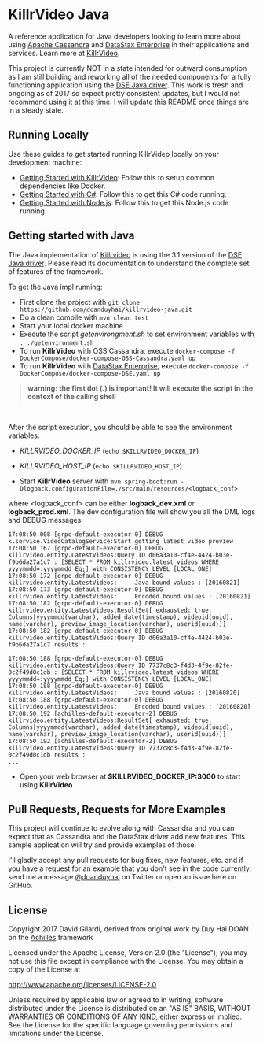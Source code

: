 # KillrVideo Java #

A reference application for Java developers looking to learn more about using [Apache Cassandra][cassandra] and
[DataStax Enterprise][dse] in their applications and services. Learn more at [KillrVideo].

This project is currently NOT in a state intended for outward consumption as I am still building and reworking all of
the needed components for a fully functioning application using the [DSE Java driver].
This work is fresh and ongoing as of 2017 so expect pretty consistent updates,
but I would not recommend using it at this time.  I will update this README once things are in a steady state.

## Running Locally

Use these guides to get started running KillrVideo locally on your development machine:
* [Getting Started with KillrVideo][getting-started]: Follow this to setup common dependencies like Docker.
* [Getting Started with C#](#getting-started-csharp): Follow this to get this C# code running.
* [Getting Started with Node.js](#getting-started-nodejs): Follow this to get this Node.js code running.

## Getting started with Java <a id="getting-started-java"></a>

The Java implementation of [Killrvideo] is using the 3.1 version of the [DSE Java driver]. Please read its documentation to understand
the complete set of features of the framework.


To get the Java impl running:

* First clone the project with `git clone https://github.com/doanduyhai/killrvideo-java.git`
* Do a clean compile with `mvn clean test`
* Start your local docker machine
* Execute the script _getenvirongment.sh_ to set environment variables with `. ./getenvironment.sh` 
* To run **KillrVideo** with OSS Cassandra, execute `docker-compose -f DockerCompose/docker-compose-OSS-Cassandra.yaml up`
* To run **KillrVideo** with [DataStax Enterprise][dse], execute `docker-compose -f DockerCompose/docker-compose-DSE.yaml up`

> **warning: the first dot (.) is important! It will execute the script in the context of the calling shell**
<br/>

After the script execution, you should be able to see the environment variables:

* _KILLRVIDEO_DOCKER_IP_ (`echo $KILLRVIDEO_DOCKER_IP`) 
* _KILLRVIDEO_HOST_IP_ (`echo $KILLRVIDEO_HOST_IP`)
 
* Start **KillrVideo** server with `mvn spring-boot:run -Dlogback.configurationFile=./src/main/resources/<logback_conf>` 

 where &lt;logback_conf&gt; can be either **logback_dev.xml** or **logback_prod.xml**. The dev configuration file will show you all the
DML logs and DEBUG messages:

```
17:08:50.008 [grpc-default-executor-0] DEBUG k.service.VideoCatalogService:Start getting latest video preview
17:08:50.167 [grpc-default-executor-0] DEBUG killrvideo.entity.LatestVideos:Query ID d06a3a10-cf4e-4424-b03e-f9b6da27a1c7 : [SELECT * FROM killrvideo.latest_videos WHERE yyyymmdd=:yyyymmdd_Eq;] with CONSISTENCY LEVEL [LOCAL_ONE]
17:08:50.172 [grpc-default-executor-0] DEBUG killrvideo.entity.LatestVideos:   	 Java bound values : [20160821]
17:08:50.173 [grpc-default-executor-0] DEBUG killrvideo.entity.LatestVideos:   	 Encoded bound values : [20160821]
17:08:50.182 [grpc-default-executor-0] DEBUG killrvideo.entity.LatestVideos:ResultSet[ exhausted: true, Columns[yyyymmdd(varchar), added_date(timestamp), videoid(uuid), name(varchar), preview_image_location(varchar), userid(uuid)]]
17:08:50.182 [grpc-default-executor-0] DEBUG killrvideo.entity.LatestVideos:Query ID d06a3a10-cf4e-4424-b03e-f9b6da27a1c7 results :

17:08:50.188 [grpc-default-executor-0] DEBUG killrvideo.entity.LatestVideos:Query ID 7737c8c3-f4d3-4f9e-82fe-0c2f49d0c1db : [SELECT * FROM killrvideo.latest_videos WHERE yyyymmdd=:yyyymmdd_Eq;] with CONSISTENCY LEVEL [LOCAL_ONE]
17:08:50.188 [grpc-default-executor-0] DEBUG killrvideo.entity.LatestVideos:   	 Java bound values : [20160820]
17:08:50.188 [grpc-default-executor-0] DEBUG killrvideo.entity.LatestVideos:   	 Encoded bound values : [20160820]
17:08:50.192 [achilles-default-executor-2] DEBUG killrvideo.entity.LatestVideos:ResultSet[ exhausted: true, Columns[yyyymmdd(varchar), added_date(timestamp), videoid(uuid), name(varchar), preview_image_location(varchar), userid(uuid)]]
17:08:50.192 [achilles-default-executor-2] DEBUG killrvideo.entity.LatestVideos:Query ID 7737c8c3-f4d3-4f9e-82fe-0c2f49d0c1db results :
...
```
* Open your web browser at **$KILLRVIDEO_DOCKER_IP:3000** to start using **KillrVideo**
  

## Pull Requests, Requests for More Examples
This project will continue to evolve along with Cassandra and you can expect that as Cassandra and the DataStax driver add new features. This sample application will try and provide examples of those. 

I'll gladly accept any pull requests for bug fixes, new features, etc.  and if you have a request for an example that you don't see in the code currently, send me a message [@doanduyhai][twitter] on Twitter or open an issue here on GitHub.

## License
Copyright 2017 David Gilardi, derived from original work by Duy Hai DOAN on the [Achilles] framework

Licensed under the Apache License, Version 2.0 (the "License");
you may not use this file except in compliance with the License.
You may obtain a copy of the License at

http://www.apache.org/licenses/LICENSE-2.0

Unless required by applicable law or agreed to in writing, software
distributed under the License is distributed on an "AS IS" BASIS,
WITHOUT WARRANTIES OR CONDITIONS OF ANY KIND, either express or implied.
See the License for the specific language governing permissions and
limitations under the License.

[cassandra]: http://cassandra.apache.org/
[dse]: http://www.datastax.com/products/datastax-enterprise 
[Killrvideo]: https://killrvideo.github.io
[getting-started]: https://killrvideo.github.io/getting-started/
[getting-started-csharp]: https://killrvideo.github.io/docs/languages/c-sharp/
[getting-started-nodejs]: https://killrvideo.github.io/docs/languages/nodejs/
[twitter]: https://twitter.com/SonicDMG
[DSE Java driver]: http://docs.datastax.com/en/developer/java-driver/3.1/
[Achilles]: https://github.com/doanduyhai/Achilles

